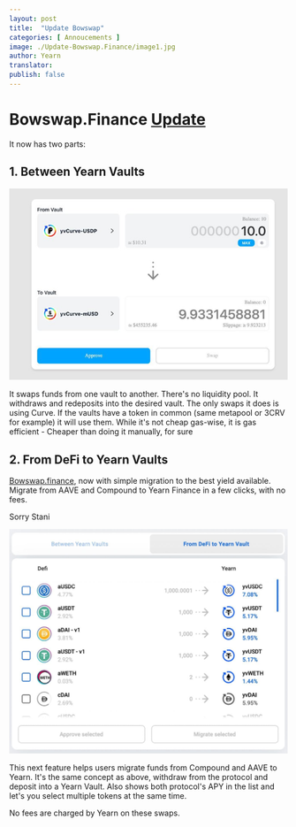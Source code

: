 ```yaml
---
layout: post
title:  "Update Bowswap"
categories: [ Annoucements ]
image: ./Update-Bowswap.Finance/image1.jpg
author: Yearn
translator:
publish: false
---
```


# Bowswap.Finance [Update](https://t.me/yearnupdates/483)

It now has two parts:

## 1. Between Yearn Vaults

![](image1.jpg)

It swaps funds from one vault to another. There's no liquidity pool. It withdraws and redeposits into the desired vault. The only swaps it does is using Curve. If the vaults have a token in common (same metapool or 3CRV for example) it will use them. While it's not cheap gas-wise, it is gas efficient - Cheaper than doing it manually, for sure

## 2. From DeFi to Yearn Vaults

[Bowswap.finance](https://bowswap.finance/), now with simple migration to the best yield available. Migrate from AAVE and Compound to Yearn Finance in a few clicks, with no fees.

Sorry Stani

![](image2.jpg)

This next feature helps users migrate funds from Compound and AAVE to Yearn. It's the same concept as above, withdraw from the protocol and deposit into a Yearn Vault. Also shows both protocol's APY in the list and let's you select multiple tokens at the same time.

No fees are charged by Yearn on these swaps.
